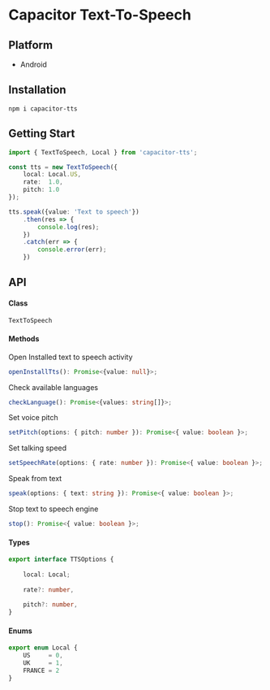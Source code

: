 # Capacitor Text-To-Speech


## Platform
* Android

## Installation

```console
npm i capacitor-tts
```

## Getting Start
```typescript
import { TextToSpeech, Local } from 'capacitor-tts';

const tts = new TextToSpeech({
    local: Local.US,
    rate:  1.0,
    pitch: 1.0
});

tts.speak({value: 'Text to speech'})
    .then(res => {
        console.log(res);
    })
    .catch(err => {
        console.error(err);
    })

```


## API

#### Class
```typescript
TextToSpeech
```
#### Methods
Open Installed text to speech activity
```typescript
openInstallTts(): Promise<{value: null}>;
```
Check available languages
```typescript
checkLanguage(): Promise<{values: string[]}>;
```
Set voice pitch
```typescript
setPitch(options: { pitch: number }): Promise<{ value: boolean }>;   
```
Set talking speed
```typescript
setSpeechRate(options: { rate: number }): Promise<{ value: boolean }>;
```
Speak from text
```typescript
speak(options: { text: string }): Promise<{ value: boolean }>;
```
Stop text to speech engine
```typescript
stop(): Promise<{ value: boolean }>; 
```
#### Types
```typescript
export interface TTSOptions {
    
    local: Local;
    
    rate?: number,
    
    pitch?: number,
}
```
#### Enums
```typescript
export enum Local {
    US     = 0,
    UK     = 1,
    FRANCE = 2
}
```
